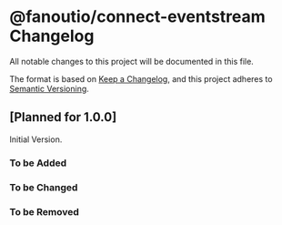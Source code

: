 # @fanoutio/connect-eventstream Changelog

All notable changes to this project will be documented in this file.

The format is based on [Keep a Changelog](https://keepachangelog.com/en/1.0.0/),
and this project adheres to [Semantic Versioning](https://semver.org/spec/v2.0.0.html).

## [Planned for 1.0.0]
Initial Version.

### To be Added
### To be Changed
### To be Removed
